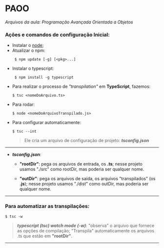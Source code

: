 # **PAOO**
_Arquivos da aula: Programação Avançada Orientada a Objetos_

### **Ações e comandos de configuração Inicial:**

- Instalar o [node](https://nodejs.org/en/);
- Atualizar o npm:
   ```Shell Script
    $ npm update [-g] [<pkg>...]
    ```
- Instalar o typescript:
   ```Shell Script
    $ npm install -g typescript
    ```
- Para realizar o processo de *"transpilation"* em **TypeScript**, fazemos:
    ```Shell Script
    $ tsc <nomeDoArquivo.ts>
    ```
- Para rodar:
    ```Shell Script
    $ node <nomeDoArquivoTranspilado.js>
    ```
- Para configurar automaticamente:
    ```Shell Script
    $ tsc --int  
    ```
    > Ele cria um arquivo de configuração de projeto: _**tsconfig.json**_
---
- _**tsconfig.json**_:
    - **"rootDir"**: pega os arquivos de entrada, os **.ts**; nesse projeto usamos "./src" como rootDir, mas poderia ser qualquer nome.

    - **"outDir"**: pega os arquivos de saída, os arquivos "transpilados" (os **.js**); nesse projeto usamos "./dist" como outDir, mas poderia ser qualquer nome.
---
### **Para automatizar as transpilações:**
```Shell Script
$ tsc -w  
```
> _**typescript (tsc) watch mode (-w)**_: "observa" o arquivo que fornece as opções de compilação; "Transpila" automaticamente os arquivos .ts que estão em **"rootDir"**.
---
